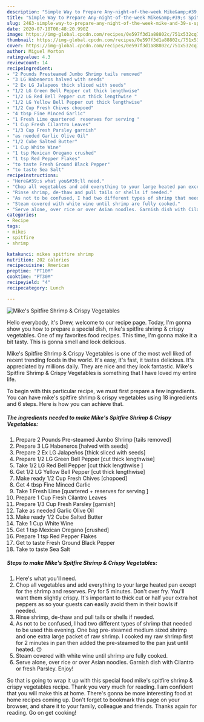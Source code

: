 ```yaml
---
description: "Simple Way to Prepare Any-night-of-the-week Mike&amp;#39;s Spitfire Shrimp &amp;amp; Crispy Vegetables"
title: "Simple Way to Prepare Any-night-of-the-week Mike&amp;#39;s Spitfire Shrimp &amp;amp; Crispy Vegetables"
slug: 2463-simple-way-to-prepare-any-night-of-the-week-mike-and-39-s-spitfire-shrimp-and-amp-crispy-vegetables
date: 2020-07-18T08:48:20.990Z
image: https://img-global.cpcdn.com/recipes/0e597f3d1a88802c/751x532cq70/mikes-spitfire-shrimp-crispy-vegetables-recipe-main-photo.jpg
thumbnail: https://img-global.cpcdn.com/recipes/0e597f3d1a88802c/751x532cq70/mikes-spitfire-shrimp-crispy-vegetables-recipe-main-photo.jpg
cover: https://img-global.cpcdn.com/recipes/0e597f3d1a88802c/751x532cq70/mikes-spitfire-shrimp-crispy-vegetables-recipe-main-photo.jpg
author: Miguel Morton
ratingvalue: 4.3
reviewcount: 14
recipeingredient:
- "2 Pounds Presteamed Jumbo Shrimp tails removed"
- "3 LG Habeneros halved with seeds"
- "2 Ex LG Jalapeos thick sliced with seeds"
- "1/2 LG Green Bell Pepper cut thick lengthwise"
- "1/2 LG Red Bell Pepper cut thick lengthwise "
- "1/2 LG Yellow Bell Pepper cut thick lengthwise"
- "1/2 Cup Fresh Chives chopoed"
- "4 tbsp Fine Minced Garlic"
- "1 Fresh Lime quartered  reserves for serving "
- "1 Cup Fresh Cilantro Leaves"
- "1/3 Cup Fresh Parsley garnish"
- "as needed Garlic Olive Oil"
- "1/2 Cube Salted Butter"
- "1 Cup White Wine"
- "1 tsp Mexican Oregano crushed"
- "1 tsp Red Pepper Flakes"
- "to taste Fresh Ground Black Pepper"
- "to taste Sea Salt"
recipeinstructions:
- "Here&#39;s what you&#39;ll need."
- "Chop all vegetables and add everything to your large heated pan except for the shrimp and reserves. Fry for 5 minutes. Don&#39;t over fry. You&#39;ll want them slightly crispy. It&#39;s important to thick cut or half your extra hot peppers as so your guests can easily avoid them in their bowls if needed."
- "Rinse shrimp, de-thaw and pull tails or shells if needed."
- "As not to be confused, I had two different types of shrimp that needed to be used this evening. One bag pre-steamed medium sized shrimp and one extra large packet of raw shrimp. I cooked my raw shrimp first for 2 minutes in pan then added the pre-steamed to the pan just until heated. 😚"
- "Steam covered with white wine until shrimp are fully cooked."
- "Serve alone, over rice or over Asian noodles. Garnish dish with Cilantro or fresh Parsley. Enjoy!"
categories:
- Recipe
tags:
- mikes
- spitfire
- shrimp

katakunci: mikes spitfire shrimp 
nutrition: 202 calories
recipecuisine: American
preptime: "PT10M"
cooktime: "PT30M"
recipeyield: "4"
recipecategory: Lunch

---
```



![Mike&#39;s Spitfire Shrimp &amp; Crispy Vegetables](https://img-global.cpcdn.com/recipes/0e597f3d1a88802c/751x532cq70/mikes-spitfire-shrimp-crispy-vegetables-recipe-main-photo.jpg)

Hello everybody, it's Drew, welcome to our recipe page. Today, I'm gonna show you how to prepare a special dish, mike&#39;s spitfire shrimp &amp; crispy vegetables. One of my favorites food recipes. This time, I'm gonna make it a bit tasty. This is gonna smell and look delicious.



Mike&#39;s Spitfire Shrimp &amp; Crispy Vegetables is one of the most well liked of recent trending foods in the world. It's easy, it's fast, it tastes delicious. It's appreciated by millions daily. They are nice and they look fantastic. Mike&#39;s Spitfire Shrimp &amp; Crispy Vegetables is something that I have loved my entire life.


To begin with this particular recipe, we must first prepare a few ingredients. You can have mike&#39;s spitfire shrimp &amp; crispy vegetables using 18 ingredients and 6 steps. Here is how you can achieve that.

<!--inarticleads1-->

##### The ingredients needed to make Mike&#39;s Spitfire Shrimp &amp; Crispy Vegetables:

1. Prepare 2 Pounds Pre-steamed Jumbo Shrimp [tails removed]
1. Prepare 3 LG Habeneros [halved with seeds]
1. Prepare 2 Ex LG Jalapeños [thick sliced with seeds]
1. Prepare 1/2 LG Green Bell Pepper [cut thick lengthwise]
1. Take 1/2 LG Red Bell Pepper [cut thick lengthwise ]
1. Get 1/2 LG Yellow Bell Pepper [cut thick lengthwise]
1. Make ready 1/2 Cup Fresh Chives [chopoed]
1. Get 4 tbsp Fine Minced Garlic
1. Take 1 Fresh Lime [quartered + reserves for serving ]
1. Prepare 1 Cup Fresh Cilantro Leaves
1. Prepare 1/3 Cup Fresh Parsley [garnish]
1. Take as needed Garlic Olive Oil
1. Make ready 1/2 Cube Salted Butter
1. Take 1 Cup White Wine
1. Get 1 tsp Mexican Oregano [crushed]
1. Prepare 1 tsp Red Pepper Flakes
1. Get to taste Fresh Ground Black Pepper
1. Take to taste Sea Salt




<!--inarticleads2-->

##### Steps to make Mike&#39;s Spitfire Shrimp &amp; Crispy Vegetables:

1. Here&#39;s what you&#39;ll need.
1. Chop all vegetables and add everything to your large heated pan except for the shrimp and reserves. Fry for 5 minutes. Don&#39;t over fry. You&#39;ll want them slightly crispy. It&#39;s important to thick cut or half your extra hot peppers as so your guests can easily avoid them in their bowls if needed.
1. Rinse shrimp, de-thaw and pull tails or shells if needed.
1. As not to be confused, I had two different types of shrimp that needed to be used this evening. One bag pre-steamed medium sized shrimp and one extra large packet of raw shrimp. I cooked my raw shrimp first for 2 minutes in pan then added the pre-steamed to the pan just until heated. 😚
1. Steam covered with white wine until shrimp are fully cooked.
1. Serve alone, over rice or over Asian noodles. Garnish dish with Cilantro or fresh Parsley. Enjoy!




So that is going to wrap it up with this special food mike&#39;s spitfire shrimp &amp; crispy vegetables recipe. Thank you very much for reading. I am confident that you will make this at home. There's gonna be more interesting food at home recipes coming up. Don't forget to bookmark this page on your browser, and share it to your family, colleague and friends. Thanks again for reading. Go on get cooking!
